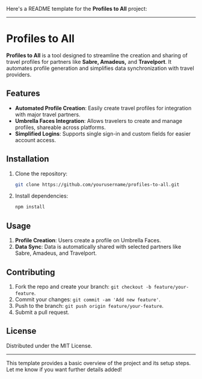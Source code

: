 Here's a README template for the **Profiles to All** project:

---

# Profiles to All

**Profiles to All** is a tool designed to streamline the creation and sharing of travel profiles for partners like **Sabre, Amadeus,** and **Travelport**. It automates profile generation and simplifies data synchronization with travel providers.

## Features

- **Automated Profile Creation**: Easily create travel profiles for integration with major travel partners.
- **Umbrella Faces Integration**: Allows travelers to create and manage profiles, shareable across platforms.
- **Simplified Logins**: Supports single sign-in and custom fields for easier account access.

## Installation

1. Clone the repository:
   ```bash
   git clone https://github.com/yourusername/profiles-to-all.git
   ```
2. Install dependencies:
   ```bash
   npm install
   ```

## Usage

1. **Profile Creation**: Users create a profile on Umbrella Faces.
2. **Data Sync**: Data is automatically shared with selected partners like Sabre, Amadeus, and Travelport.

## Contributing

1. Fork the repo and create your branch: `git checkout -b feature/your-feature`.
2. Commit your changes: `git commit -am 'Add new feature'`.
3. Push to the branch: `git push origin feature/your-feature`.
4. Submit a pull request.

## License

Distributed under the MIT License.

---

This template provides a basic overview of the project and its setup steps. Let me know if you want further details added!
